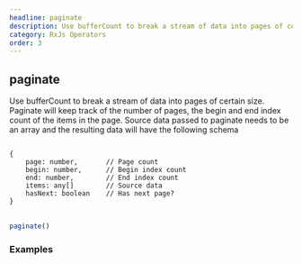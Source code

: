 ```yaml
---
headline: paginate
description: Use bufferCount to break a stream of data into pages of certain size.  Paginate will keep track of the number of pages, the begin and end index count of the items in the page
category: RxJs Operators
order: 3
---
```


## paginate

<p class="lead">Use bufferCount to break a stream of data into pages of certain size.  Paginate will keep track of the number of pages, the begin and end index count of the items in the page.  Source data passed to paginate needs to be an array and the resulting data will have the following schema</p>
<pre>
<code>
{
    page: number,       // Page count
    begin: number,      // Begin index count
    end: number,        // End index count
    items: any[]        // Source data
    hasNext: boolean    // Has next page?
}
</code>
</pre>

```ts
paginate()
```

### __Examples__